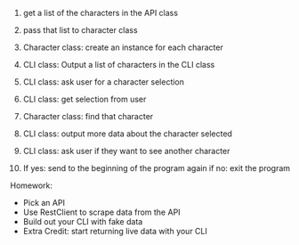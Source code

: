 1. get a list of the characters in the API class
2. pass that list to character class
3. Character class: create an instance for each character

4. CLI class: Output a list of characters in the CLI class
5. CLI class: ask user for a character selection
6. CLI class: get selection from user
7. Character class: find that character
8. CLI class: output more data about the character selected
9. CLI class: ask user if they want to see another character
10. If yes: send to the beginning of the program again
  if no: exit the program

Homework:
- Pick an API
- Use RestClient to scrape data from the API
- Build out your CLI with fake data
- Extra Credit: start returning live data with your CLI
